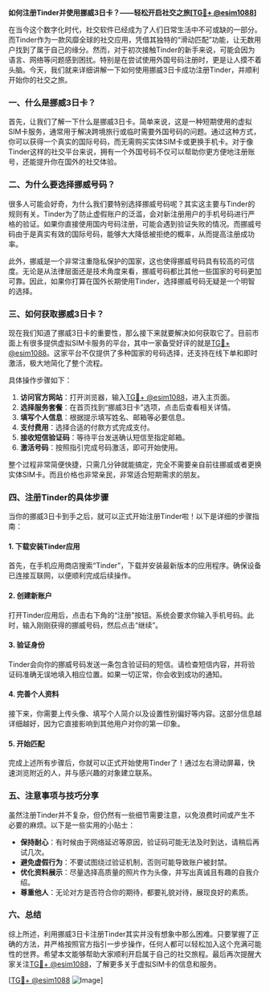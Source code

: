 **如何注册Tinder并使用挪威3日卡？——轻松开启社交之旅[[TG💪+ @esim1088](https://t.me/s/esim1088)]**

在当今这个数字化时代，社交软件已经成为了人们日常生活中不可或缺的一部分。而Tinder作为一款风靡全球的社交应用，凭借其独特的“滑动匹配”功能，让无数用户找到了属于自己的缘分。然而，对于初次接触Tinder的新手来说，可能会因为语言、网络等问题感到困扰。特别是在尝试使用外国号码注册时，更是让人摸不着头脑。今天，我们就来详细讲解一下如何使用挪威3日卡成功注册Tinder，并顺利开始你的社交之旅。

### 一、什么是挪威3日卡？

首先，让我们了解一下什么是挪威3日卡。简单来说，这是一种短期使用的虚拟SIM卡服务，通常用于解决跨境旅行或临时需要外国号码的问题。通过这种方式，你可以获得一个真实的国际号码，而无需购买实体SIM卡或更换手机卡。对于像Tinder这样的社交平台来说，拥有一个外国号码不仅可以帮助你更方便地注册账号，还能提升你在国外的社交体验。

### 二、为什么要选择挪威号码？

很多人可能会好奇，为什么我们要特别选择挪威号码呢？其实这主要与Tinder的规则有关。Tinder为了防止虚假账户的泛滥，会对新注册用户的手机号码进行严格的验证。如果你直接使用国内号码注册，可能会遇到验证失败的情况。而挪威号码由于是真实有效的国际号码，能够大大降低被拒绝的概率，从而提高注册成功率。

此外，挪威是一个非常注重隐私保护的国家，这也使得挪威号码具有较高的可信度。无论是从法律层面还是技术角度来看，挪威号码都比其他一些国家的号码更加可靠。因此，如果你打算在国外长期使用Tinder，选择挪威号码无疑是一个明智的选择。

### 三、如何获取挪威3日卡？

现在我们知道了挪威3日卡的重要性，那么接下来就要解决如何获取它了。目前市面上有很多提供虚拟SIM卡服务的平台，其中一家备受好评的就是[TG💪+ @esim1088](https://t.me/s/esim1088)。这家平台不仅提供了多种国家的号码选择，还支持在线下单和即时激活，极大地简化了整个流程。

具体操作步骤如下：

1. **访问官方网站**：打开浏览器，输入[TG💪+ @esim1088](https://t.me/s/esim1088)，进入主页面。
2. **选择服务套餐**：在首页找到“挪威3日卡”选项，点击后查看相关详情。
3. **填写个人信息**：根据提示填写姓名、邮箱等必要信息。
4. **支付费用**：选择合适的付款方式完成支付。
5. **接收短信验证码**：等待平台发送确认短信至指定邮箱。
6. **激活号码**：按照指引完成号码激活，即可开始使用。

整个过程非常简便快捷，只需几分钟就能搞定，完全不需要亲自前往挪威或者更换实体SIM卡。而且价格也非常亲民，非常适合短期需求的朋友。

### 四、注册Tinder的具体步骤

当你的挪威3日卡到手之后，就可以正式开始注册Tinder啦！以下是详细的步骤指南：

#### 1. 下载安装Tinder应用
首先，在手机应用商店搜索“Tinder”，下载并安装最新版本的应用程序。确保设备已连接互联网，以便顺利完成后续操作。

#### 2. 创建新账户
打开Tinder应用后，点击右下角的“注册”按钮。系统会要求你输入手机号码。此时，输入刚刚获得的挪威号码，然后点击“继续”。

#### 3. 验证身份
Tinder会向你的挪威号码发送一条包含验证码的短信。请检查短信内容，并将验证码准确无误地填入相应位置。如果一切正常，你会收到成功的通知。

#### 4. 完善个人资料
接下来，你需要上传头像、填写个人简介以及设置性别偏好等内容。这部分信息越详细越好，因为它直接影响到其他用户对你的第一印象。

#### 5. 开始匹配
完成上述所有步骤后，你就可以正式开始使用Tinder了！通过左右滑动屏幕，快速浏览附近的人，并与感兴趣的对象建立联系。

### 五、注意事项与技巧分享

虽然注册Tinder并不复杂，但仍然有一些细节需要注意，以免浪费时间或产生不必要的麻烦。以下是一些实用的小贴士：

- **保持耐心**：有时候由于网络延迟等原因，验证码可能无法及时到达，请稍后再试几次。
- **避免虚假行为**：不要试图绕过验证机制，否则可能导致账户被封禁。
- **优化资料展示**：尽量选择高质量的照片作为头像，并写出真诚且有趣的自我介绍。
- **尊重他人**：无论对方是否符合你的期待，都要礼貌对待，展现良好的素质。

### 六、总结

综上所述，利用挪威3日卡注册Tinder其实并没有想象中那么困难。只要掌握了正确的方法，并严格按照官方指引一步步操作，任何人都可以轻松加入这个充满可能性的世界。希望本文能够帮助大家顺利开启属于自己的社交旅程。最后再次提醒大家关注[TG💪+ @esim1088](https://t.me/s/esim1088)，了解更多关于虚拟SIM卡的信息和服务。

[[TG💪+ @esim1088](https://t.me/s/esim1088) ![Image](https://i.postimg.cc/4NQfJmqS/Snipaste-2025-05-13-00-14-12.png)]